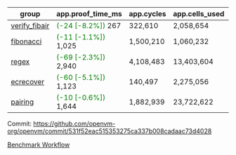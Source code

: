 | group | app.proof_time_ms | app.cycles | app.cells_used | leaf.proof_time_ms | leaf.cycles | leaf.cells_used |
| -- | -- | -- | -- | -- | -- | -- |
| [verify_fibair](https://github.com/openvm-org/openvm/blob/benchmark-results/benchmarks-pr/2057/verify_fibair-531f52eac515353275ca337b008cadaac73d4028.md) |<span style='color: green'>(-24 [-8.2%])</span> 267 |  322,610 |  2,058,654 |- | - | - |
| [fibonacci](https://github.com/openvm-org/openvm/blob/benchmark-results/benchmarks-pr/2057/fibonacci-531f52eac515353275ca337b008cadaac73d4028.md) |<span style='color: green'>(-11 [-1.1%])</span> 1,025 |  1,500,210 |  1,060,232 |- | - | - |
| [regex](https://github.com/openvm-org/openvm/blob/benchmark-results/benchmarks-pr/2057/regex-531f52eac515353275ca337b008cadaac73d4028.md) |<span style='color: green'>(-69 [-2.3%])</span> 2,940 |  4,108,483 |  13,403,604 |- | - | - |
| [ecrecover](https://github.com/openvm-org/openvm/blob/benchmark-results/benchmarks-pr/2057/ecrecover-531f52eac515353275ca337b008cadaac73d4028.md) |<span style='color: green'>(-60 [-5.1%])</span> 1,123 |  140,497 |  2,275,056 |- | - | - |
| [pairing](https://github.com/openvm-org/openvm/blob/benchmark-results/benchmarks-pr/2057/pairing-531f52eac515353275ca337b008cadaac73d4028.md) |<span style='color: green'>(-10 [-0.6%])</span> 1,644 |  1,882,939 |  23,722,622 |- | - | - |


Commit: https://github.com/openvm-org/openvm/commit/531f52eac515353275ca337b008cadaac73d4028

[Benchmark Workflow](https://github.com/openvm-org/openvm/actions/runs/17221813464)
